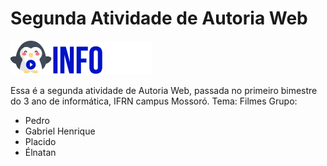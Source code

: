 # Segunda Atividade de Autoria Web
![Logo](infoflix_logo.png)

Essa é a segunda atividade de Autoria Web, passada no primeiro bimestre do 3 ano de informática, IFRN campus Mossoró.
Tema: Filmes
Grupo:
- Pedro
- Gabriel Henrique
- Placido
- Élnatan
